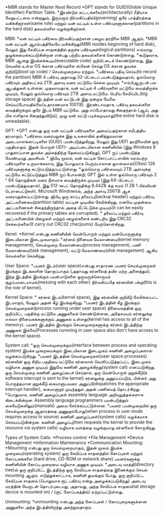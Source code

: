  *MBR stands for Master Noot Record
 *GPT stands for GUID(Globle Unique Identifier) Partition Table. 
 *இரண்டும் கட்டடக்கலை(architecturally) ரீதியாக வேறுபட்டவை என்றாலும், இருவரும் நிர்வகிப்பதில்(governing) ஒரே பாத்திரத்தை வகிக்கிறார்கள்(same role) மற்றும் வன் வட்டில் உள்ள பகிர்வுகளுக்கான(partitions in the hard disk) தகவல்களை வழங்குகிறார்கள்.


MBR:
	*வன் வட்டில் பகிர்வை நிர்வகிப்பதற்கான பழைய தரநிலை MBR ஆகும். 
	*MBR வன் வட்டின் ஆரம்பத்திலேயே வசிக்கிறது(MBR resides beginning of hard disk), மேலும் இது சேமிப்பக சாதனத்தில் தருக்க பகிர்வுகள்(logical partitions) எவ்வாறு ஒழுங்கமைக்கப்படுகின்றன என்பது பற்றிய தகவல்களைக் கொண்டுள்ளது. 
	*கூடுதலாக, MBR ஆனது இயங்கக்கூடிய(executable code) குறியீட்டைக் கொண்டுள்ளது, இது செயலில் உள்ள OS க்கான பகிர்வுகளை ஸ்கேன் செய்து OS க்கான துவக்க குறியீடு(boot up code) / செயல்முறையை ஏற்றும்.
	*பகிர்வை பதிவு செய்ய(to record the partition) MBR 4 பகிர்வு அதாவது 32-பிட்டைப் பயன்படுத்துவதால், ஒவ்வொரு பகிர்வும் அதிகபட்சம் 2TB அளவு வரை மட்டுமே செல்ல முடியும்.
	*எம்பிஆருடன் பல ஆபத்துகள் உள்ளன. முதலாவதாக, வன் வட்டில் 4 பகிர்வுகளை மட்டுமே வைத்திருக்க முடியும், மேலும் ஒவ்வொரு பகிர்வும் 2TB அளவு மட்டுமே. பெரிய சேமிப்பிட(big storage space) இடத்தின் வன் வட்டுடன் இது நன்றாக வேலை செய்யப்போவதில்லை(உதாரணமாக 100TB). இரண்டாவதாக, பகிர்வு தகவல்களை வைத்திருக்கும் ஒரே இடம் MBR மட்டுமே. அது எப்போதாவது சிதைந்தால் (ஆம், அது மிக எளிதாக சிதைந்துவிடும்), முழு வன் வட்டு படிக்கமுடியாது(the entire hard disk is unreadable).

GPT:
	*GPT என்பது ஒரு வன் வட்டின் பகிர்வுகளை அமைப்பதற்கான சமீபத்திய தரமாகும். 
	*பகிர்வை வரையறுக்க இது உலகளவில் தனித்துவமான அடையாளங்காட்டிகளை (GUID) பயன்படுத்துகிறது, மேலும் இது UEFI தரநிலையின் ஒரு பகுதியாகும். இதன் பொருள் UEFI- அடிப்படையிலான கணினியில் (இது Windows 8 பாதுகாப்பான துவக்க அம்சத்திற்கு தேவைப்படுகிறது), GPT ஐப் பயன்படுத்த வேண்டியது அவசியம்.
	* ஜிபிடி மூலம், வன் வட்டில் கோட்பாட்டளவில் வரம்பற்ற பகிர்வுகளை உருவாக்கலாம், இது பொதுவாக பெரும்பாலான ஓஎஸ்ஸால்(OSes) 128 பகிர்வுகளுக்கு கட்டுப்படுத்தப்பட்டுள்ளது. 
	*ஒவ்வொரு பகிர்வையும் 2TB அளவுக்கு மட்டுமே கட்டுப்படுத்தும் MBR ஐப் போலன்றி, GPT இல் உள்ள ஒவ்வொரு பகிர்வும் 2 ^ 64 தொகுதிகள் வரை நீளமாக வைத்திருக்க முடியும் (இது 64-பிட்டைப் பயன்படுத்துவதால்), இது 512-பைட் தொகுதிக்கு 9.44ZB க்கு சமம் (1 ZB 1 பில்லியன் டெராபைட்டுகள்). Microsoft Windowsல், அந்த அளவு 256TB ஆக வரையறுக்கப்பட்டுள்ளது.
ஜிபிடி ஒரு காப்பு தலைப்பு(backup header) மற்றும் பகிர்வு அட்டவணையை(partition table) வட்டின் முடிவில் சேமிக்கிறது, எனவே முதன்மை அட்டவணைகள் சிதைந்திருந்தால் அதை மீட்டெடுக்க முடியும்(it can be easily recovered if the primary tables are corrupted).
	* தலைப்பு மற்றும் பகிர்வு அட்டவணையின் பிழைகள் மற்றும் ஊழல்களைக் கண்டறிய இது CRC32 செக்ஸம்களை(It carry out CRC32 checjsums) மேற்கொள்கிறது.

Kenel:
	*Kernel என்பது கணினியின் மென்பொருள் மற்றும் வன்பொருளுக்கு இடையிலான இடைமுகமாகும்.
	*கர்னல் நினைவக மேலாண்மை(kernel memory management), செயல்முறை மேலாண்மை(process management), பணி மேலாண்மை(task management), வட்டு மேலாண்மை(disk management) ஆகிய செயல்களை செய்கிறது.

User Space:
	*பயனர் இடம்(user space)என்பது சாதாரண பயனர் செயல்முறைகள் இயங்கும் இடங்களின் தொகுப்பாகும் (அதாவது கர்னலைத் தவிர மற்ற அனைத்தும்). இந்த இடத்தில் இயங்கும் பயன்பாடுகளை ஒருவருக்கொருவர் குழப்பமடையாமல்(messing with each other) நிர்வகிப்பதே கர்னலின் பங்கு(this is the role of kernel).

Kernel Space:
	* கர்னல் இடம்(kernel space), இது கர்னலின் குறியீடு சேமிக்கப்பட்ட இடமாகும், மேலும் அதன் கீழ் இயங்குகிறது.
	*பயனர் இடத்தின் கீழ் இயங்கும் செயல்முறைகள்(process running under user space) நினைவகத்தின் ஒரு குறிப்பிட்ட பகுதிக்கு மட்டுமே அணுகலைக் கொண்டுள்ளன, அதேசமயம் கர்னலுக்கு எல்லா நினைவகங்களுக்கும் அணுகல் உள்ளது(kernel has access to all of the memory). பயனர் இடத்தில் இயங்கும் செயல்முறைகளுக்கு கர்னல் இடத்திற்கு அணுகல் இல்லை(Processes runnning in user space also don't have access to the kernel space).

System call:
	*ஒரு செயல்முறைக்கும்(interface between process and operating system) இயக்க முறைமைக்கும் இடையிலான இடைமுகம் கணினி அழைப்புகளால் வழங்கப்படுகிறது.
	*பயனர் இடத்தின் செயல்முறைகள்(user space processes) கர்னலின் ஒரு சிறிய பகுதியை மட்டுமே கர்னலால் வெளிப்படுத்தப்பட்ட இடைமுகம் வழியாக அணுக முடியும் இதுவே கணினி அழைக்கிறது(system call) எனப்படுகிறது. ஒரு செயல்முறை கணினி அழைப்பைச் செய்தால், ஒரு மென்பொருள் குறுக்கீடு(a software interrupt is sent to the kernel) கர்னலுக்கு அனுப்பப்படும், பின்னர் அது பொருத்தமான குறுக்கீடு கையாளுபவரை அனுப்பி(dispatches the appropriate interrupt handler), கையாளுநர் முடிந்ததும் அதன் பணியைத் தொடர்கிறது.
	*பொதுவாக, கணினி அழைப்புகள் assembly language அறிவுறுத்தல்களாக கிடைக்கின்றன. Assembly language programmers பயன்படுத்தும் கையேடுகளிலும்(manuals) அவை சேர்க்கப்பட்டுள்ளன.
	*பயனர் பயன்முறையில் ஒரு செயல்முறைக்கு ஆதாரத்தை அணுகும்போது(when process in user mode requires access to source) கணினி அழைப்புகள்(system calls) வழக்கமாக செய்யப்படுகின்றன. கணினி அழைப்பு(then requests the kernel to provide the resource via system calls) வழியாக வளத்தை வழங்குமாறு கர்னலைக் கோருகிறது.

Types of System Calls:
	*Process control
	*File Management
	*Device Management
	*Information Maintenance
	*Communication
Mounting:
	*Mounting என்பது ஒரு செயல்முறையாகும், இதன் மூலம் இயக்க முறைமை(operating system) ஒரு சேமிப்பக சாதனத்தில் கோப்புகள் மற்றும் கோப்பகங்களை (hard drive, CD-ROM or network share) பயனர்களுக்கு கணினியின் கோப்பு முறைமை வழியாக அணுக முடியும்.
	*அடைவு மரத்தி(directory tree)ல் ஒரு குறிப்பிட்ட இடத்திற்கு ஒரு சேமிப்பக சாதனத்தை இணைக்கும் செயல் mounting ஆகும். எடுத்துக்காட்டாக, கணினி துவங்கும் போது, ஒரு குறிப்பிட்ட சேமிப்பக சாதனம் (பொதுவாக ரூட் பகிர்வு என்று அழைக்கப்படுகிறது) அடைவு மரத்தின் வேருடன் தொடர்புடையது, அதாவது, அந்த சேமிப்பக சாதனம்hat storage decice is mounted on) / (ரூட் கோப்பகத்தில்) ஏற்றப்பட்டுள்ளது.

Unmounting:
	*unmounting என்பது அந்த கோப்புகள் / கோப்புறைகளுக்கான அணுகலை அந்த இடத்திலிருந்து அகற்றுவதாகும்.


